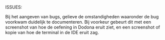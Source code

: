 ISSUES:

Bij het aangeven van bugs, gelieve de omstandigheden waaronder de bug voorkwam duidelijk te documenteren. 
Bij voorkeur gebeurt dit met een screenshot van hoe de oefening in Dodona eruit ziet, en een screenshot of kopie van hoe de terminal in de IDE eruit zag.
